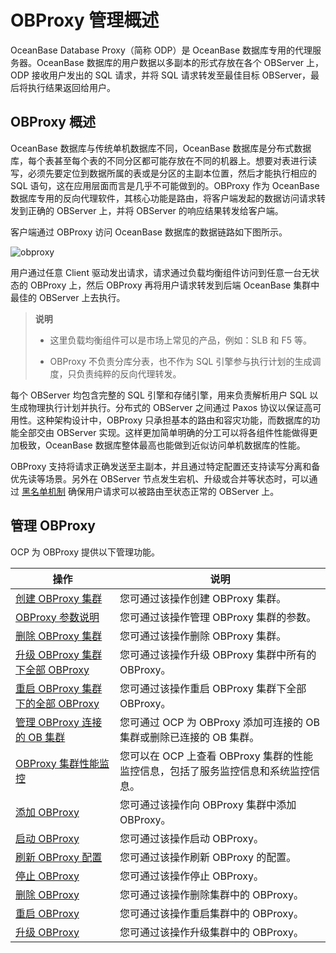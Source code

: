 # OBProxy 管理概述

OceanBase Database Proxy（简称 ODP）是 OceanBase 数据库专用的代理服务器。OceanBase 数据库的用户数据以多副本的形式存放在各个 OBServer 上，ODP 接收用户发出的 SQL 请求，并将 SQL 请求转发至最佳目标 OBServer，最后将执行结果返回给用户。

## OBProxy 概述

OceanBase 数据库与传统单机数据库不同，OceanBase 数据库是分布式数据库，每个表甚至每个表的不同分区都可能存放在不同的机器上。想要对表进行读写，必须先要定位到数据所属的表或是分区的主副本位置，然后才能执行相应的 SQL 语句，这在应用层面而言是几乎不可能做到的。OBProxy 作为 OceanBase 数据库专用的反向代理软件，其核心功能是路由，将客户端发起的数据访问请求转发到正确的 OBServer 上，并将 OBServer 的响应结果转发给客户端。

客户端通过 OBProxy 访问 OceanBase 数据库的数据链路如下图所示。

![obproxy](https://help-static-aliyun-doc.aliyuncs.com/assets/img/zh-CN/8807351461/p374522.jpg)

用户通过任意 Client 驱动发出请求，请求通过负载均衡组件访问到任意一台无状态的 OBProxy 上，然后 OBProxy 再将用户请求转发到后端 OceanBase 集群中最佳的 OBServer 上去执行。

>**说明**
>
>* 这里负载均衡组件可以是市场上常见的产品，例如：SLB 和 F5 等。
>
>* OBProxy 不负责分库分表，也不作为 SQL 引擎参与执行计划的生成调度，只负责纯粹的反向代理转发。

每个 OBServer 均包含完整的 SQL 引擎和存储引擎，用来负责解析用户 SQL 以生成物理执行计划并执行。分布式的 OBServer 之间通过 Paxos 协议以保证高可用性。这种架构设计中，OBProxy 只承担基本的路由和容灾功能，而数据库的功能全部交由 OBServer 实现。这样更加简单明确的分工可以将各组件性能做得更加极致，OceanBase 数据库整体最高也能做到近似访问单机数据库的性能。

OBProxy 支持将请求正确发送至主副本，并且通过特定配置还支持读写分离和备优先读等场景。另外在 OBServer 节点发生宕机、升级或合并等状态时，可以通过 [黑名单机制](../7.route-management/4.odp-routing-policy/3.blacklist-mechanism-1.md) 确保用户请求可以被路由至状态正常的 OBServer 上。

## 管理 OBProxy

OCP 为 OBProxy 提供以下管理功能。

|                                    操作                                    |                        说明                        |
|--------------------------------------------------------------------------|--------------------------------------------------|
| [创建 OBProxy 集群](2.manage-obproxy-clusters/1.create-an-obproxy-cluster.md)             | 您可通过该操作创建 OBProxy 集群。                            |
| [OBProxy 参数说明](4.odp-cluster-parameters.md)            | 您可通过该操作管理 OBProxy 集群的参数。                         |
| [删除 OBProxy 集群](2.manage-obproxy-clusters/3.delete-obproxy-cluster.md)             | 您可通过该操作删除 OBProxy 集群。                            |
| [升级 OBProxy 集群下全部 OBProxy](2.manage-obproxy-clusters/4.upgrade-obproxy-all-obproxy-in-the-cluster.md)  | 您可通过该操作升级 OBProxy 集群中所有的 OBProxy。                |
| [重启 OBProxy 集群下的全部 OBProxy](2.manage-obproxy-clusters/5.restarts-all-obproxy-nodes-in-a-obproxy-cluster.md) | 您可通过该操作重启 OBProxy 集群下全部 OBProxy。                 |
| [管理 OBProxy 连接的 OB 集群](2.manage-obproxy-clusters/6.ob-cluster-that-manages-obproxy-connections.md)      | 您可通过 OCP 为 OBProxy 添加可连接的 OB 集群或删除已连接的 OB 集群。    |
| [OBProxy 集群性能监控](2.manage-obproxy-clusters/7.obproxy-cluster-performance-monitoring.md)            | 您可以在 OCP 上查看 OBProxy 集群的性能监控信息，包括了服务监控信息和系统监控信息。 |
| [添加 OBProxy](3.obproxy-management-2/1.add-obproxy-1.md)                | 您可通过该操作向 OBProxy 集群中添加 OBProxy。                  |
|[启动 OBProxy](3.obproxy-management-2/2.start-obproxy.md)|您可通过该操作启动 OBProxy。|
| [刷新 OBProxy 配置](3.obproxy-management-2/3.refresh-obproxy-configuration.md)             | 您可通过该操作刷新 OBProxy 的配置。                           |
|[停止 OBProxy](3.obproxy-management-2/4.stop-obproxy.md)|您可通过该操作停止 OBProxy。 |
| [删除 OBProxy](3.obproxy-management-2/6.delete-obproxy-1.md)                | 您可通过该操作删除集群中的 OBProxy。                           |
| [重启 OBProxy](3.obproxy-management-2/5.restart-obproxy-1.md)                | 您可通过该操作重启集群中的 OBProxy。                           |
| [升级 OBProxy](3.obproxy-management-2/7.upgrade-obproxy-1.md)                | 您可通过该操作升级集群中的 OBProxy。                           |
